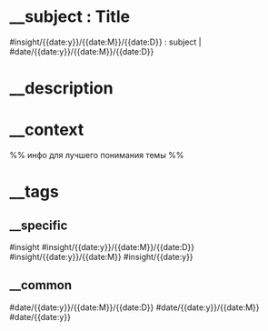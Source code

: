 # __subject : Title
#insight/{{date:y}}/{{date:M}}/{{date:D}} : subject | #date/{{date:y}}/{{date:M}}/{{date:D}}
# __description
# __context
%%
инфо для лучшего понимания темы
%%
 # __tags
## __specific
#insight #insight/{{date:y}}/{{date:M}}/{{date:D}} #insight/{{date:y}}/{{date:M}} #insight/{{date:y}}
## __common
#date/{{date:y}}/{{date:M}}/{{date:D}} #date/{{date:y}}/{{date:M}} #date/{{date:y}}
